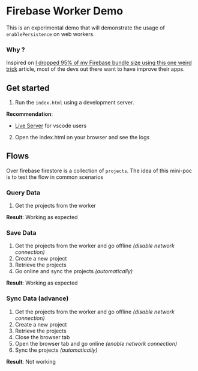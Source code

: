 # Firebase Worker Demo

This is an experimental demo that will demonstrate the usage of `enablePersistence` on web workers.

### Why ?

Inspired on [I dropped 95% of my Firebase bundle size using this one weird trick](https://davidea.st/articles/firebase-bundle-size) article, most of the devs out there want to have improve their apps.


## Get started

1. Run the `index.html` using a development server.

**Recommendation**: 
- [Live Server](https://marketplace.visualstudio.com/items?itemName=ritwickdey.LiveServer) for vscode users

2. Open the index.html on your browser and see the logs


## Flows

Over firebase firestore is a collection of `projects`. The idea of this mini-poc is to test the 
flow in common scenarios 

### Query Data
1. Get the projects from the worker

**Result**: Working as expected

### Save Data
1. Get the projects from the worker and go offline _(disable network connection)_
2. Create a new project
3. Retrieve the projects 
4. Go online and sync the projects _(automatically)_

**Result**: Working as expected

### Sync Data (advance)
1. Get the projects from the worker and go offline _(disable network connection)_
2. Create a new project
3. Retrieve the projects 
4. Close the browser tab 
5. Open the browser tab and go online _(enable network connection)_
6. Sync the projects _(automatically)_

**Result**: Not working




